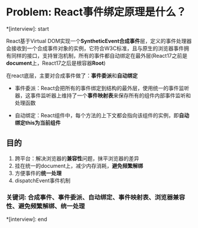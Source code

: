 # Problem: React事件绑定原理是什么？

*[interview]: start

React基于Virtual DOM实现一个**SyntheticEvent合成事件**层，定义的事件处理器会接收到一个合成事件对象的实例，它符合W3C标准，且与原生的浏览器事件拥有同样的接口，支持冒泡机制，所有的事件都自动绑定在最外层(React17之前是**document**上，React17之后是根容器**Root**)

在react底层，主要对合成事件做了：**事件委派**和**自动绑定**

- 事件委派：React会把所有的事件绑定到结构的最外层，使用统一的事件监听器，这事件监听器上维持了一个**事件映射表**来保存所有的组件内部事件监听和处理函数

- 自动绑定：React组件中，每个方法的上下文都会指向该组件的实例，即**自动绑定this为当前组件**

## 目的

1. 跨平台：解决浏览器的**兼容性**问题，抹平浏览器的差异
2. 挂在统一的document上，减少内存消耗，**避免频繁解绑**
3. 方便事件的**统一处理**
4. dispatchEvent事件机制

### 关键词: 合成事件、事件委派、自动绑定、事件映射表、浏览器兼容性、避免频繁解绑、统一处理

*[interview]: end
